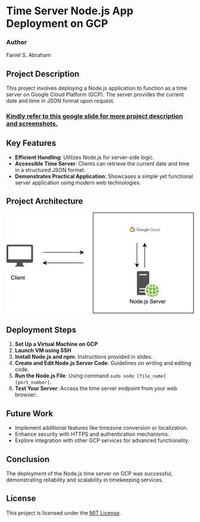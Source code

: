 # Time Server Node.js App Deployment on GCP

### Author
Faniel S. Abraham

## Project Description
This project involves deploying a Node.js application to function as a time server on Google Cloud Platform (GCP). The server provides the current date and time in JSON format upon request.

### [Kindly refer to this google slide for more project description and screenshots.](https://docs.google.com/presentation/d/1DZpzzYBBD16ClJQkfH7Yfuhs2kTPg3iRdOf_gEPDFDw/edit?usp=sharing)

## Key Features
- **Efficient Handling**: Utilizes Node.js for server-side logic.
- **Accessible Time Server**: Clients can retrieve the current date and time in a structured JSON format.
- **Demonstrates Practical Application**: Showcases a simple yet functional server application using modern web technologies.

## Project Architecture
![Project Architecture](./project_architecture.png)


## Deployment Steps
1. **Set Up a Virtual Machine on GCP**
2. **Launch VM using SSH**
3. **Install Node.js and npm**: Instructions provided in slides.
4. **Create and Edit Node.js Server Code**: Guidelines on writing and editing code.
5. **Run the Node.js File**: Using command `sudo node [file_name] [port_number]`.
6. **Test Your Server**: Access the time server endpoint from your web browser:.

## Future Work
- Implement additional features like timezone conversion or localization.
- Enhance security with HTTPS and authentication mechanisms.
- Explore integration with other GCP services for advanced functionality.

## Conclusion
The deployment of the Node.js time server on GCP was successful, demonstrating reliability and scalability in timekeeping services.

## License

This project is licensed under the [MIT License](./LICENSE).
